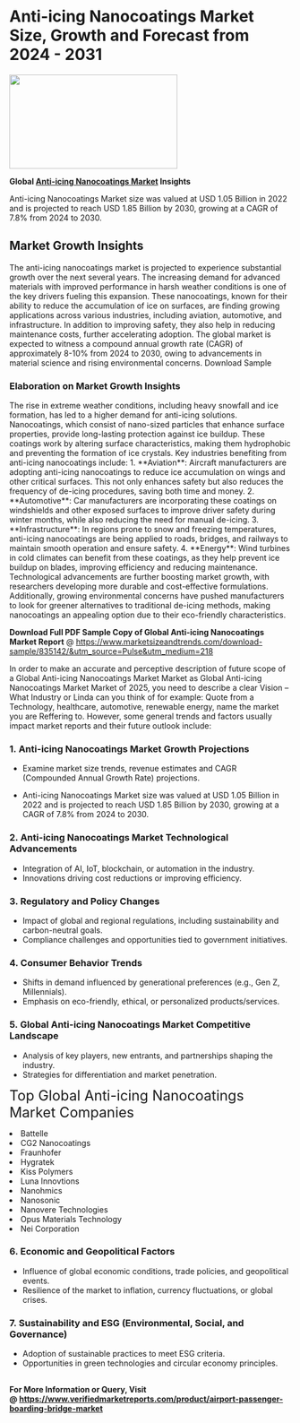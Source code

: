 <H1>Anti-icing Nanocoatings Market Size, Growth and Forecast from 2024 - 2031</H1><img class="aligncenter size-medium wp-image-584254" src="https://thirdeyenews.in/wp-content/uploads/2024/09/Global-Market-Research-300x168.jpeg" alt="" width="300" height="168" /><p><strong>Global&nbsp;<a href="https://www.marketsizeandtrends.com/download-sample/835142/&amp;utm_source=Pulse&amp;utm_medium=218">Anti-icing Nanocoatings Market</a> Insights</strong></p><p>Anti-icing Nanocoatings Market size was valued at USD 1.05 Billion in 2022 and is projected to reach USD 1.85 Billion by 2030, growing at a CAGR of 7.8% from 2024 to 2030.</p><p><h2>Market Growth Insights</h2> The anti-icing nanocoatings market is projected to experience substantial growth over the next several years. The increasing demand for advanced materials with improved performance in harsh weather conditions is one of the key drivers fueling this expansion. These nanocoatings, known for their ability to reduce the accumulation of ice on surfaces, are finding growing applications across various industries, including aviation, automotive, and infrastructure. In addition to improving safety, they also help in reducing maintenance costs, further accelerating adoption. The global market is expected to witness a compound annual growth rate (CAGR) of approximately 8-10% from 2024 to 2030, owing to advancements in material science and rising environmental concerns. Download Sample <h3>Elaboration on Market Growth Insights</h3> The rise in extreme weather conditions, including heavy snowfall and ice formation, has led to a higher demand for anti-icing solutions. Nanocoatings, which consist of nano-sized particles that enhance surface properties, provide long-lasting protection against ice buildup. These coatings work by altering surface characteristics, making them hydrophobic and preventing the formation of ice crystals. Key industries benefiting from anti-icing nanocoatings include: 1. **Aviation**: Aircraft manufacturers are adopting anti-icing nanocoatings to reduce ice accumulation on wings and other critical surfaces. This not only enhances safety but also reduces the frequency of de-icing procedures, saving both time and money. 2. **Automotive**: Car manufacturers are incorporating these coatings on windshields and other exposed surfaces to improve driver safety during winter months, while also reducing the need for manual de-icing. 3. **Infrastructure**: In regions prone to snow and freezing temperatures, anti-icing nanocoatings are being applied to roads, bridges, and railways to maintain smooth operation and ensure safety. 4. **Energy**: Wind turbines in cold climates can benefit from these coatings, as they help prevent ice buildup on blades, improving efficiency and reducing maintenance. Technological advancements are further boosting market growth, with researchers developing more durable and cost-effective formulations. Additionally, growing environmental concerns have pushed manufacturers to look for greener alternatives to traditional de-icing methods, making nanocoatings an appealing option due to their eco-friendly characteristics. </p><p><span class=""><strong>Download Full PDF Sample Copy of Global Anti-icing Nanocoatings Market Report</strong> @ <a href="https://www.marketsizeandtrends.com/download-sample/835142/&amp;utm_source=Pulse&amp;utm_medium=218" target="_blank">https://www.marketsizeandtrends.com/download-sample/835142/&amp;utm_source=Pulse&amp;utm_medium=218</a></span></p><p>In order to make an accurate and perceptive description of future scope of a Global&nbsp;Anti-icing Nanocoatings Market Market as Global&nbsp;Anti-icing Nanocoatings Market Market of 2025, you need to describe a clear Vision &ndash; What Industry or Linda can you think of for example: Quote from a Technology, healthcare, automotive, renewable energy, name the market you are Reffering to. However, some general trends and factors usually impact market reports and their future outlook include:</p><h3>1.&nbsp;<strong>Anti-icing Nanocoatings Market Growth Projections</strong></h3><ul><li>Examine market size trends, revenue estimates and CAGR (Compounded Annual Growth Rate) projections.</li><li><p>Anti-icing Nanocoatings Market size was valued at USD 1.05 Billion in 2022 and is projected to reach USD 1.85 Billion by 2030, growing at a CAGR of 7.8% from 2024 to 2030.</p></li></ul><h3>2.&nbsp;<strong>Anti-icing Nanocoatings Market Technological Advancements</strong></h3><ul><li>Integration of AI, IoT, blockchain, or automation in the industry.</li><li>Innovations driving cost reductions or improving efficiency.</li></ul><h3>3.&nbsp;<strong>Regulatory and Policy Changes</strong></h3><ul><li>Impact of global and regional regulations, including sustainability and carbon-neutral goals.</li><li>Compliance challenges and opportunities tied to government initiatives.</li></ul><h3>4.&nbsp;<strong>Consumer Behavior Trends</strong></h3><ul><li>Shifts in demand influenced by generational preferences (e.g., Gen Z, Millennials).</li><li>Emphasis on eco-friendly, ethical, or personalized products/services.</li></ul><h3>5.&nbsp;<strong>Global Anti-icing Nanocoatings Market Competitive Landscape</strong></h3><ul><li>Analysis of key players, new entrants, and partnerships shaping the industry.</li><li>Strategies for differentiation and market penetration.</li></ul><p data-pm-slice="1 1 []"><span style="color: inherit; font-family: inherit; font-size: 25px;">Top Global Anti-icing Nanocoatings Market Companies</span></p><div class="" data-test-id=""><p><li>Battelle</li><li> CG2 Nanocoatings</li><li> Fraunhofer</li><li> Hygratek</li><li> Kiss Polymers</li><li> Luna Innovtions</li><li> Nanohmics</li><li> Nanosonic</li><li> Nanovere Technologies</li><li> Opus Materials Technology</li><li> Nei Corporation</li></p></div><h3>6.&nbsp;<strong>Economic and Geopolitical Factors</strong></h3><ul><li>Influence of global economic conditions, trade policies, and geopolitical events.</li><li>Resilience of the market to inflation, currency fluctuations, or global crises.</li></ul><h3>7.&nbsp;<strong>Sustainability and ESG (Environmental, Social, and Governance)</strong></h3><ul><li>Adoption of sustainable practices to meet ESG criteria.</li><li>Opportunities in green technologies and circular economy principles.</li></ul><h2><strong style="font-size: 14px;">For More Information or Query, Visit @&nbsp;</strong><a style="background-color: #ffffff; font-size: 14px;" href="https://www.marketsizeandtrends.com/report/anti-icing-nanocoatings-market/" target="_blank">https://www.verifiedmarketreports.com/product/airport-passenger-boarding-bridge-market</a></h2>

